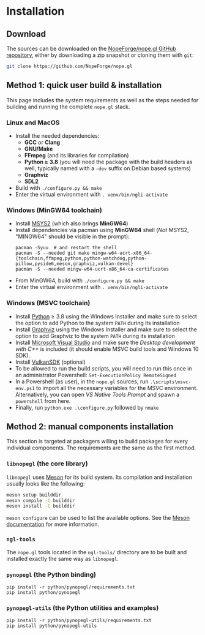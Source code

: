 # Installation

## Download

The sources can be downloaded on the [NopeForge/nope.gl GitHub repository][nopegl],
either by downloading a zip snapshot or cloning them with `git`:

```sh
git clone https://github.com/NopeForge/nope.gl
```

[nopegl]: https://github.com/NopeForge/nope.gl


## Method 1: quick user build & installation

This page includes the system requirements as well as the steps needed for
building and running the complete `nope.gl` stack.

### Linux and MacOS

- Install the needed dependencies:
  - **GCC** or **Clang**
  - **GNU/Make**
  - **FFmpeg** (and its libraries for compilation)
  - **Python ≥ 3.8** (you will need the package with the build headers as well,
    typically named with a `-dev` suffix on Debian based systems)
  - **Graphviz**
  - **SDL2**
- Build with `./configure.py && make`
- Enter the virtual environment with `. venv/bin/ngli-activate`

### Windows (MinGW64 toolchain)

- Install [MSYS2] (which also brings **MinGW64**)
- Install dependencies via pacman using **MinGW64** shell (*Not* MSYS2,
"MINGW64" should be visible in the prompt):
    ```shell
    pacman -Syuu  # and restart the shell
    pacman -S --needed git make mingw-w64-ucrt-x86_64-{toolchain,ffmpeg,python,python-watchdog,python-pillow,pyside6,meson,graphviz,vulkan-devel}
    pacman -S --needed mingw-w64-ucrt-x86_64-ca-certificates
    ```
- From MinGW64, build with `./configure.py && make`
- Enter the virtual environment with `. venv/bin/ngli-activate`

[MSYS2]: https://www.msys2.org/

### Windows (MSVC toolchain)

- Install [Python][python-win] ≥ 3.8 using the Windows Installer and make
  sure to select the option to add Python to the system `PATH` during its
  installation
- Install [Graphviz][graphviz] using the Windows Installer and make sure to
  select the option to add Graphviz to the system `PATH` during its installation
- Install [Microsoft Visual Studio][vs] and make sure the *Desktop development
  with C++* is included (it should enable MSVC build tools and Windows 10 SDK).
- Install [VulkanSDK][vksdk] (optional)
- To be allowed to run the build scripts, you will need to run this once in an
  administrator Powershell: `Set-ExecutionPolicy RemoteSigned`
- In a Powershell (as user), in the `nope.gl` sources, run
  `.\scripts\msvc-env.ps1` to import all the necessary variables for the MSVC
  environment. Alternatively, you can open *VS Native Tools Prompt* and spawn a
  `powershell` from here.
- Finally, run `python.exe .\configure.py` followed by `nmake`

[python-win]: https://www.python.org/downloads/windows/
[graphviz]: https://graphviz.org/download/
[vs]: https://visualstudio.microsoft.com/downloads/
[vksdk]: https://vulkan.lunarg.com/sdk/home#windows


## Method 2: manual components installation

This section is targeted at packagers willing to build packages for every
individual components. The requirements are the same as the first method.

### `libnopegl` (the core library)

`libnopegl` uses [Meson][meson] for its build system. Its compilation and
installation usually looks like the following:

```sh
meson setup builddir
meson compile -C builddir
meson install -C builddir
```

`meson configure` can be used to list the available options. See the [Meson
documentation][meson-doc] for more information.

[meson]: https://mesonbuild.com/
[meson-doc]: https://mesonbuild.com/Quick-guide.html#compiling-a-meson-project

### `ngl-tools`

The `nope.gl` tools located in the `ngl-tools/` directory are to be built and
installed exactly the same way as `libnopegl`.

### `pynopegl` (the Python binding)

```shell
pip install -r python/pynopegl/requirements.txt
pip install python/pynopegl
```

### `pynopegl-utils` (the Python utilities and examples)

```shell
pip install -r python/pynopegl-utils/requirements.txt
pip install python/pynopegl-utils
```
